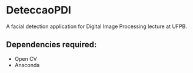 # DeteccaoPDI

A facial detection application for Digital Image Processing lecture at UFPB.

## Dependencies required:

- Open CV
- Anaconda